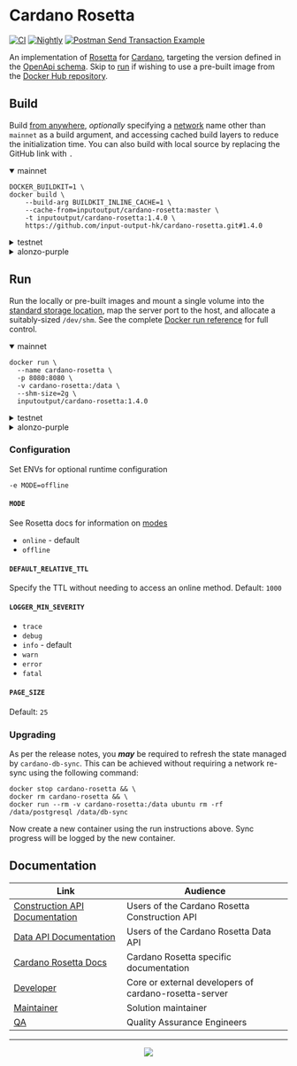 # Cardano Rosetta
[![CI][img_src_CI]][workflow_CI] [![Nightly][img_src_Nightly]][workflow_Nightly] [![Postman Send Transaction Example](https://github.com/input-output-hk/cardano-rosetta/actions/workflows/postman_send_transaction_example.yml/badge.svg)](https://github.com/input-output-hk/cardano-rosetta/actions/workflows/postman_send_transaction_example.yml)

An implementation of [Rosetta] for [Cardano], targeting the version defined in the [OpenApi 
schema]. Skip to [run](#run) if wishing to use a pre-built image from the [Docker Hub repository]. 


## Build
Build [from anywhere], _optionally_ specifying a [network] name other than `mainnet` as a 
build argument, and accessing cached build layers to reduce the initialization time. You can also 
build with local source by replacing the GitHub link with `.`

<details open>
  <summary>mainnet</summary>

```console
DOCKER_BUILDKIT=1 \
docker build \
    --build-arg BUILDKIT_INLINE_CACHE=1 \
    --cache-from=inputoutput/cardano-rosetta:master \
    -t inputoutput/cardano-rosetta:1.4.0 \
    https://github.com/input-output-hk/cardano-rosetta.git#1.4.0
```

</details>

<details>
  <summary>testnet</summary>

```console
DOCKER_BUILDKIT=1 \
docker build \
    --build-arg BUILDKIT_INLINE_CACHE=1 \
    --build-arg NETWORK=testnet \
    --cache-from=inputoutput/cardano-rosetta:master \
    -t inputoutput/cardano-rosetta:1.4.0-testnet \
    https://github.com/input-output-hk/cardano-rosetta.git#1.4.0
```

</details>

<details>
  <summary>alonzo-purple</summary>

```console
DOCKER_BUILDKIT=1 \
docker build \
    --build-arg BUILDKIT_INLINE_CACHE=1 \
    --build-arg NETWORK=alonzo-purple \
    --cache-from=inputoutput/cardano-rosetta:master \
    -t inputoutput/cardano-rosetta:1.4.0-alonzo-purple \
    https://github.com/input-output-hk/cardano-rosetta.git#1.4.0
```

</details>

## Run
Run the locally or pre-built images and mount a single volume into the [standard storage 
location], map the server port to the host, and allocate a suitably-sized `/dev/shm`. See the 
complete [Docker run reference] for full control.

<details open>
  <summary>mainnet</summary>

```console
docker run \
  --name cardano-rosetta \
  -p 8080:8080 \
  -v cardano-rosetta:/data \
  --shm-size=2g \
  inputoutput/cardano-rosetta:1.4.0
```

</details>

<details>
  <summary>testnet</summary>

```console
docker run \
  --name cardano-rosetta-testnet \
  -p 8081:8080 \
  -v cardano-rosetta-testnet:/data \
  --shm-size=2g \
  inputoutput/cardano-rosetta:master-testnet
```

</details>

<details>
  <summary>alonzo-purple</summary>

```console
docker run \
  --name cardano-rosetta-alonzo-purple \
  -p 8082:8080 \
  -v cardano-rosetta-alonzo-purple:/data \
  --shm-size=2g \
  inputoutput/cardano-rosetta:1.4.0-alonzo-purple
```

</details>

### Configuration

Set ENVs for optional runtime configuration
```console
-e MODE=offline
```

#### `MODE`
See Rosetta docs for information on [modes]
- `online` - default
- `offline`

#### `DEFAULT_RELATIVE_TTL`
Specify the TTL without needing to access an online method. Default: `1000`

#### `LOGGER_MIN_SEVERITY`
- `trace`
- `debug`
- `info` - default
- `warn`
- `error`
- `fatal`

#### `PAGE_SIZE`
Default: `25`

### Upgrading
As per the release notes, you **_may_** be required to refresh the state managed by 
`cardano-db-sync`. This can be achieved without requiring a network re-sync using the following 
command:

```console
docker stop cardano-rosetta && \
docker rm cardano-rosetta && \
docker run --rm -v cardano-rosetta:/data ubuntu rm -rf /data/postgresql /data/db-sync
```
Now create a new container using the run instructions above. Sync progress will be logged by the new container. 

## Documentation

| Link                               | Audience                                                     |
| ---                                | ---                                                          |
| [Construction API Documentation]   | Users of the Cardano Rosetta Construction API                |
| [Data API Documentation]           | Users of the Cardano Rosetta Data API                        |
| [Cardano Rosetta Docs]             | Cardano Rosetta specific documentation                       |
| [Developer]                        | Core or external developers of cardano-rosetta-server        |
| [Maintainer]                       | Solution maintainer                                          |
| [QA]                               | Quality Assurance Engineers                                  |

<hr/>

<p align="center">
  <a href="https://github.com/input-output-hk/cardano-rosetta/blob/master/LICENSE.md"><img src="https://img.shields.io/github/license/input-output-hk/cardano-rosetta.svg?style=for-the-badge" /></a>
</p>

[img_src_CI]: https://github.com/input-output-hk/cardano-rosetta/workflows/CI/badge.svg
[workflow_CI]: https://github.com/input-output-hk/cardano-rosetta/actions?query=workflow%3ACI
[img_src_Nightly]: https://github.com/input-output-hk/cardano-rosetta/workflows/Nightly/badge.svg
[workflow_Nightly]: https://github.com/input-output-hk/cardano-rosetta/actions?query=workflow%3ANightly
[Rosetta]: https://www.rosetta-api.org/docs/welcome.html
[Cardano]: https://cardano.org/
[OpenApi schema]: cardano-rosetta-server/src/server/openApi.json#L4
[Docker Hub repository]: https://hub.docker.com/r/inputoutput/cardano-rosetta/tags?page=1&ordering=last_updated
[from anywhere]: https://www.rosetta-api.org/docs/node_deployment.html#build-anywhere
[network]: config/network
[standard storage location]: https://www.rosetta-api.org/docs/standard_storage_location.html
[Docker run reference]: https://docs.docker.com/engine/reference/run/
[modes]: https://www.rosetta-api.org/docs/node_deployment.html#multiple-modes
[docs]: cardano-rosetta-server/README.md
[Construction API Documentation]: https://www.rosetta-api.org/docs/construction_api_introduction.html
[Data API Documentation]: https://www.rosetta-api.org/docs/data_api_introduction.html
[Cardano Rosetta Docs]: ./docs
[Developer]: cardano-rosetta-server/README.md
[Maintainer]: docs/MAINTAINER.md
[QA]: docs/QA.md
